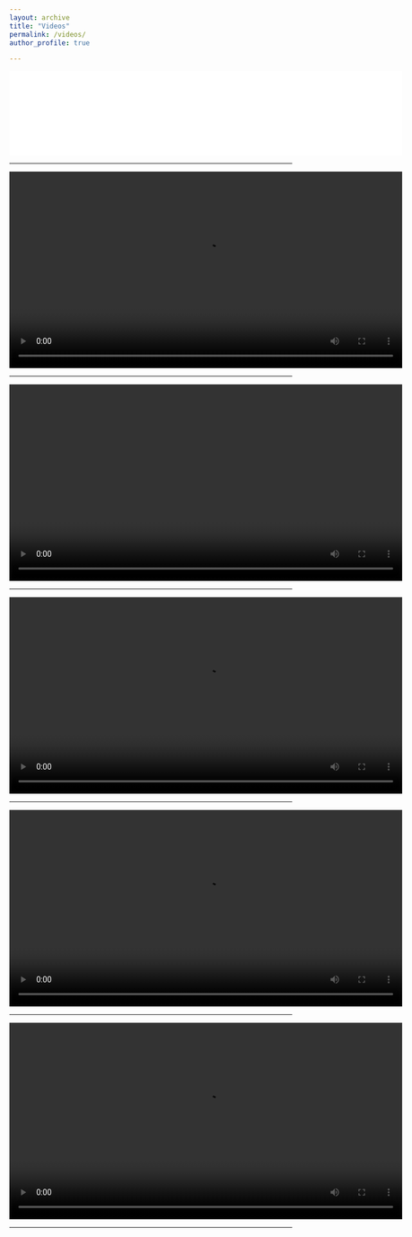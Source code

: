 ```yaml
---
layout: archive
title: "Videos"
permalink: /videos/
author_profile: true

---
```


<embed src="../videos/video7.avi" width="700px" controls></video>

---

<video src="../videos/video6.mp4" width="700px" controls></video>

---

<video dynsrc="../videos/video5.avi" width="700px" controls></video>

---

<video src="../videos/video3.mp4" width="700px" controls></video>

---

<video src="../videos/video2.mp4" width="700px" controls></video>

---

<video src="../videos/video1.mp4" width="700px" controls></video>

---


